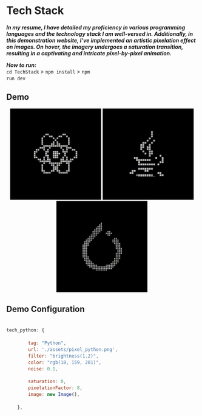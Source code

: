 # Tech Stack

***In my resume, I have detailed my proficiency in various programming languages and the technology stack I am well-versed in.
Additionally, in this demonstration website, I've implemented an artistic pixelation effect on images.
On hover, the imagery undergoes a saturation transition, resulting in a captivating and intricate pixel-by-pixel animation.***  

***How to run:***  
<code>cd TechStack</code> > 
<code>npm install</code> > 
<code>npm run dev</code> 
## Demo
<!DOCTYPE html>
<html>
  <body>
    <div align="center">
      <img src="https://github.com/Bad-Astronomer/Javascript-Components/blob/main/techStack/docs/demo_react.gif" alt="Your GIF" />
      <img src="https://github.com/Bad-Astronomer/Javascript-Components/blob/main/techStack/docs/demo_java.gif" alt="Your GIF" />
      <img src="https://github.com/Bad-Astronomer/Javascript-Components/blob/main/techStack/docs/demo_pytorch.gif" alt="Your GIF" />
    </div>
  </body>
</html>


## Demo Configuration
```js
  
tech_python: {
  
        tag: "Python",
        url: './assets/pixel_python.png',
        filter: "brightness(1.2)",
        color: "rgb(18, 159, 201)",
        noise: 0.1,

        saturation: 0,
        pixelationFactor: 8,
        image: new Image(),
  
    },
  
```
